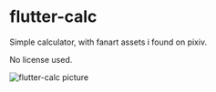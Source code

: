 # flutter-calc

Simple calculator, with fanart assets i found on pixiv.

No license used.

![flutter-calc picture](https://scontent.fbdo9-1.fna.fbcdn.net/v/t1.0-9/118700604_3068817523246764_1535061951280511260_o.jpg?_nc_cat=107&_nc_sid=730e14&_nc_ohc=bfSWvoo2FFIAX9ekOHI&_nc_ht=scontent.fbdo9-1.fna&oh=c2773483b1d3a62773acd6a470d13c50&oe=5F738F06)
